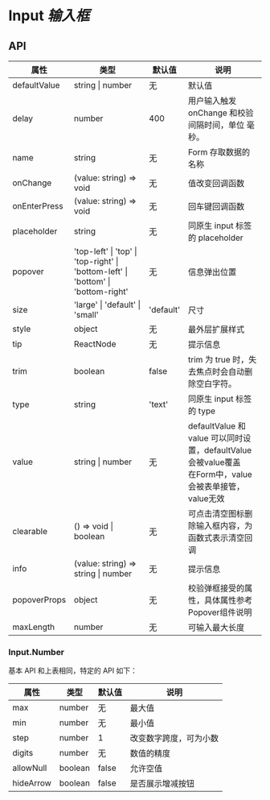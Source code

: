 # Input *输入框*

<example />

## API

| 属性 | 类型 | 默认值 | 说明 |
| --- | --- | --- | --- |
| defaultValue | string \| number | 无 | 默认值 |
| delay | number | 400 | 用户输入触发 onChange 和校验间隔时间，单位 毫秒。|
| name | string | 无 | Form 存取数据的名称 |
| onChange | (value: string) => void | 无 | 值改变回调函数 |
| onEnterPress | (value: string) => void | 无| 回车键回调函数 |
| placeholder | string | 无 | 同原生 input 标签的 placeholder |
| popover | 'top-left' \| 'top' \| 'top-right' \| 'bottom-left' \| 'bottom' \| 'bottom-right' | 无| 信息弹出位置 |
| size | 'large' \| 'default' \| 'small' | 'default' | 尺寸 |
| style | object | 无 | 最外层扩展样式 |
| tip | ReactNode | 无 | 提示信息 |
| trim | boolean | false | trim 为 true 时，失去焦点时会自动删除空白字符。 |
| type | string | 'text' | 同原生 input 标签的 type |
| value | string \| number | 无 | defaultValue 和 value 可以同时设置，defaultValue 会被value覆盖<br />在Form中，value会被表单接管，value无效 |
| clearable | () => void \| boolean | 无 | 可点击清空图标删除输入框内容，为函数式表示清空回调 |
| info | (value: string) => string \| number | 无 | 提示信息 |
| popoverProps | object | 无 | 校验弹框接受的属性，具体属性参考Popover组件说明 |
| maxLength | number | 无 | 可输入最大长度 |

### Input.Number

基本 API 和上表相同，特定的 API 如下：

| 属性 | 类型 | 默认值 | 说明 |
| --- | --- | --- | --- |
| max | number | 无 | 最大值 |
| min | number | 无 | 最小值 |
| step | number | 1 | 改变数字跨度，可为小数 |
| digits | number | 无 | 数值的精度 |
| allowNull | boolean | false | 允许空值 |
| hideArrow | boolean | false | 是否展示增减按钮 |


